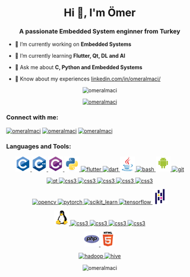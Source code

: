 <h1 align="center">Hi 👋, I'm Ömer</h1>
<h3 align="center">A passionate Embedded System enginner from Turkey</h3>


- 🔭 I’m currently working on **Embedded Systems**

- 🌱 I’m currently learning **Flutter, Qt, DL and AI**

- 💬 Ask me about **C, Python and Embedded Systems**

- 📄 Know about my experiences [linkedin.com/in/omeralmaci/](https://www.linkedin.com/in/omeralmaci/)

<p align="center"> <img src="https://komarev.com/ghpvc/?username=omeralmaci&label=Profile%20views&color=0e75b6&style=flat-square" alt="omeralmaci" /> </p>

<p align="center"> <a href="https://github.com/ryo-ma/github-profile-trophy"><img src="https://github-profile-trophy.vercel.app/?username=omeralmaci" alt="omeralmaci" /></a> </p>


<h3 align="left">Connect with me:</h3>
<p align="left">
<a href="https://linkedin.com/in/omeralmaci" target="blank"><img align="center" src="https://raw.githubusercontent.com/rahuldkjain/github-profile-readme-generator/master/src/images/icons/Social/linked-in-alt.svg" alt="omeralmaci" height="30" width="40" /></a>
<a href="https://stackoverflow.com/users/19336279/omeralmaci" target="blank"><img align="center" src="https://raw.githubusercontent.com/rahuldkjain/github-profile-readme-generator/master/src/images/icons/Social/stack-overflow.svg" alt="omeralmaci" height="30" width="40" /></a>
<a href="https://twitter.com/omeralmaci" target="blank"><img align="center" src="https://raw.githubusercontent.com/rahuldkjain/github-profile-readme-generator/master/src/images/icons/Social/twitter.svg" alt="omeralmaci" height="30" width="40" /></a>
</p>

<h3 align="left">Languages and Tools:</h3>
<p align="center"> 
<a href="https://www.cprogramming.com/" target="_blank" rel="noreferrer"> <img src="https://raw.githubusercontent.com/devicons/devicon/master/icons/c/c-original.svg" alt="c" width="40" height="40"/> </a> 
<a href="https://www.w3schools.com/cpp/" target="_blank" rel="noreferrer"> <img src="https://raw.githubusercontent.com/devicons/devicon/master/icons/cplusplus/cplusplus-original.svg" alt="cplusplus" width="40" height="40"/> </a> 
<a href="https://www.w3schools.com/cs/" target="_blank" rel="noreferrer"> <img src="https://raw.githubusercontent.com/devicons/devicon/master/icons/csharp/csharp-original.svg" alt="csharp" width="40" height="40"/> </a> 
 </a> <a href="https://www.python.org" target="_blank" rel="noreferrer"> <img src="https://raw.githubusercontent.com/devicons/devicon/master/icons/python/python-original.svg" alt="python" width="40" height="40"/> </a> 
<a href="https://flutter.dev" target="_blank" rel="noreferrer"> <img src="https://www.vectorlogo.zone/logos/flutterio/flutterio-icon.svg" alt="flutter" width="40" height="40"/> </a> 
<a href="https://dart.dev" target="_blank" rel="noreferrer"> <img src="https://www.vectorlogo.zone/logos/dartlang/dartlang-icon.svg" alt="dart" width="40" height="40"/> </a> 
<a href="https://www.java.com" target="_blank" rel="noreferrer"> <img src="https://raw.githubusercontent.com/devicons/devicon/master/icons/java/java-original.svg" alt="java" width="40" height="40"/> </a> 
<a href="https://www.gnu.org/software/bash/" target="_blank" rel="noreferrer"> <img src="https://www.vectorlogo.zone/logos/gnu_bash/gnu_bash-icon.svg" alt="bash" width="40" height="40"/> </a> 
<a href="https://developer.android.com" target="_blank" rel="noreferrer"> <img src="https://raw.githubusercontent.com/devicons/devicon/master/icons/android/android-original-wordmark.svg" alt="android" width="40" height="40"/> </a> 
<a href="https://git-scm.com/" target="_blank" rel="noreferrer"> <img src="https://www.vectorlogo.zone/logos/git-scm/git-scm-icon.svg" alt="git" width="40" height="40"/> </a> 
<p align="center"> 
 <a href="https://www.qt.io/" target="_blank" rel="noreferrer"> <img src="https://upload.wikimedia.org/wikipedia/commons/0/0b/Qt_logo_2016.svg" alt="qt" width="40" height="40"/> </a> 
<a href="https://code.visualstudio.com" target="_blank" rel="noreferrer"> <img src="https://visualstudio.microsoft.com/wp-content/uploads/2019/09/vs-code-responsive-01-1.png" alt="css3" width="40" height="40"/> </a> 
<a href="https://visualstudio.microsoft.com/" target="_blank" rel="noreferrer"> <img src="https://visualstudio.microsoft.com/wp-content/uploads/2021/10/Product-Icon.svg" alt="css3" width="40" height="40"/> </a> 
<a href="https://altium.com" target="_blank" rel="noreferrer"> <img src="https://www.altium.com//themes/custom/altium_designer/html/dist/images/logo-ad-black.svg" alt="css3" width="40" height="40"/> </a> 
<a href="https://www.eclipse.org/" target="_blank" rel="noreferrer"> <img src="https://cdn.freebiesupply.com/logos/large/2x/eclipse-11-logo-png-transparent.png" alt="css3" width="40" height="40"/> </a> 
<a href="https://www.st.com/" target="_blank" rel="noreferrer"> <img src="https://www.st.com/etc/clientlibs/st-site-cx/media/app/images/st-logo.svg
" alt="css3" width="120" height="40"/> </a> 
<p align="center"> 
<a href="https://opencv.org/" target="_blank" rel="noreferrer"> <img src="https://www.vectorlogo.zone/logos/opencv/opencv-icon.svg" alt="opencv" width="40" height="40"/> </a> 
 <a href="https://pytorch.org/" target="_blank" rel="noreferrer"> <img src="https://www.vectorlogo.zone/logos/pytorch/pytorch-icon.svg" alt="pytorch" width="40" height="40"/> </a> 
 <a href="https://scikit-learn.org/" target="_blank" rel="noreferrer"> <img src="https://upload.wikimedia.org/wikipedia/commons/0/05/Scikit_learn_logo_small.svg" alt="scikit_learn" width="40" height="40"/> </a> 
 <a href="https://www.tensorflow.org" target="_blank" rel="noreferrer"> <img src="https://www.vectorlogo.zone/logos/tensorflow/tensorflow-icon.svg" alt="tensorflow" width="40" height="40"/> </a> 
<a href="https://pandas.pydata.org/" target="_blank" rel="noreferrer"> <img src="https://raw.githubusercontent.com/devicons/devicon/2ae2a900d2f041da66e950e4d48052658d850630/icons/pandas/pandas-original.svg" alt="pandas" width="40" height="40"/> </a> 
<p align="center"> 
<a href="https://www.linux.org/" target="_blank" rel="noreferrer"> <img src="https://raw.githubusercontent.com/devicons/devicon/master/icons/linux/linux-original.svg" alt="linux" width="40" height="40"/> </a> 
<a href="https://www.kali.org" target="_blank" rel="noreferrer"> <img src="https://www.kali.org/images/kali-logo.svg" alt="css3" width="40" height="40"/> </a> 
<a href="https://www.ubuntu.com" target="_blank" rel="noreferrer"> <img src="https://assets.ubuntu.com/v1/ce518a18-CoF-2022_solid+O.svg" alt="css3" width="40" height="40"/> </a> 
<a href="https://www.getfedora.org" target="_blank" rel="noreferrer"> <img src="https://fedoraproject.org/w/uploads/archive/e/e5/20110717032101%21Fedora_infinity.png" alt="css3" width="40" height="40"/> </a> 
<a href="https://www.raspberrypi.com" target="_blank" rel="noreferrer"> <img src="https://www.raspberrypi.com/app/uploads/2022/02/COLOUR-Raspberry-Pi-Symbol-Registered.png" alt="css3" width="40" height="40"/> </a> 
<p align="center"> 
<a href="https://www.php.net" target="_blank" rel="noreferrer"> <img src="https://raw.githubusercontent.com/devicons/devicon/master/icons/php/php-original.svg" alt="php" width="40" height="40"/>
<a href="https://www.w3.org/html/" target="_blank" rel="noreferrer"> <img src="https://raw.githubusercontent.com/devicons/devicon/master/icons/html5/html5-original-wordmark.svg" alt="html5" width="40" height="40"/> </a> 
<p align="center"> 
<a href="https://hadoop.apache.org/" target="_blank" rel="noreferrer"> <img src="https://www.vectorlogo.zone/logos/apache_hadoop/apache_hadoop-icon.svg" alt="hadoop" width="40" height="40"/> 
</a> <a href="https://hive.apache.org/" target="_blank" rel="noreferrer"> <img src="https://www.vectorlogo.zone/logos/apache_hive/apache_hive-icon.svg" alt="hive" width="40" height="40"/> </a> 
</p></p></p></p></p>


<p align="center"><img align="center" src="https://github-readme-stats.vercel.app/api/top-langs?username=omeralmaci&show_icons=true&theme=dark&locale=en&layout=compact" alt="omeralmaci" /></p>
